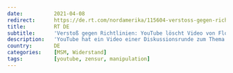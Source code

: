 ```yaml
---
date:          2021-04-08
redirect:      https://de.rt.com/nordamerika/115604-verstoss-gegen-richtlinien-youtube-loscht-lockdown-kritik/
title:         RT DE
subtitle:      'Verstoß gegen Richtlinien: YouTube löscht Video von Floridas Gouverneur mit Lockdown-Kritik'
description:   'YouTube hat ein Video einer Diskussionsrunde zum Thema Corona-Pandemie gelöscht, an der unter anderem Floridas Gouverneur Ron DeSantis sowie mehrere Gesundheitsexperten teilgenommen haben. Bei der Konferenz äußerten sich die Teilnehmer kritisch gegenüber Lockdowns.'
country:       DE
categories:    [MSM, Widerstand]
tags:          [youtube, zensur, manipulation]
---
```

